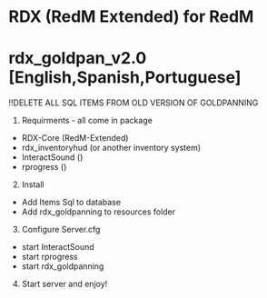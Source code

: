 # RDX (RedM Extended) for RedM
# rdx_goldpan_v2.0 [English,Spanish,Portuguese]

!!DELETE ALL SQL ITEMS FROM OLD VERSION OF GOLDPANNING

1. Requirments - all come in package
- RDX-Core (RedM-Extended)
- rdx_inventoryhud (or another inventory system)
- InteractSound    ()
- rprogress        ()

2. Install
- Add Items Sql to database
- Add rdx_goldpanning to resources folder

3. Configure Server.cfg
- start InteractSound
- start rprogress
- start rdx_goldpanning

4. Start server and enjoy!
